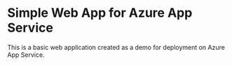 # Simple Web App for Azure App Service

This is a basic web application created as a demo for deployment on Azure App Service.

